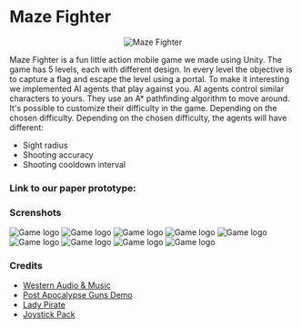 # Maze Fighter

<p align="center">
  <img src="Logo.jpeg" alt="Maze Fighter"/>
</p>

Maze Fighter is a fun little action mobile game we made using Unity.
The game has 5 levels, each with different design.
In every level the objective is to capture a flag and escape the level using a portal.
To make it interesting we implemented AI agents that play against you.
AI agents control similar characters to yours. They use an A* pathfinding algorithm to move around. It's possible to customize their difficulty in the game. Depending on the chosen difficulty. Depending on the chosen difficulty, the agents will have different:
  - Sight radius
  - Shooting accuracy
  - Shooting cooldown interval
 
### Link to our paper prototype:


### Screnshots 
![Game logo](1.jpeg)
![Game logo](2.jpeg)
![Game logo](3.jpeg)
![Game logo](4.jpeg)
![Game logo](5.jpeg)
![Game logo](6.jpeg)
![Game logo](7.jpeg)
![Game logo](8.jpeg)
![Game logo](9.jpeg)
 
### Credits

- [Western Audio & Music](https://assetstore.unity.com/packages/audio/sound-fx/western-audio-music-67788)
- [Post Apocalypse Guns Demo](https://assetstore.unity.com/packages/audio/sound-fx/weapons/post-apocalypse-guns-demo-33515)
- [Lady Pirate](https://assetstore.unity.com/packages/3d/characters/humanoids/lady-pirate-143609)
- [Joystick Pack](https://assetstore.unity.com/packages/tools/input-management/joystick-pack-107631)













